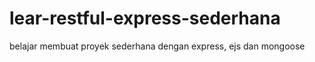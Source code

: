 # lear-restful-express-sederhana
belajar membuat proyek sederhana dengan express, ejs dan mongoose 
